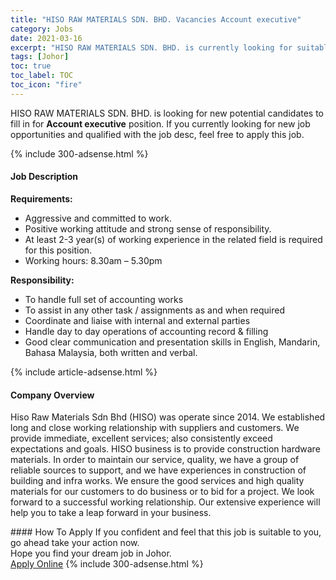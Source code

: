 ```yaml
---
title: "HISO RAW MATERIALS SDN. BHD. Vacancies Account executive" 
category: Jobs 
date: 2021-03-16 
excerpt: "HISO RAW MATERIALS SDN. BHD. is currently looking for suitable person to fill in the Account executive which based in Johor" 
tags: [Johor] 
toc: true 
toc_label: TOC 
toc_icon: "fire" 
--- 
```


<p>HISO RAW MATERIALS SDN. BHD. is looking for new potential candidates to fill in for <b>Account executive</b> position. If you currently looking for new job opportunities and qualified with the job desc, feel free to apply this job.
</p>{% include 300-adsense.html %} 
<div><div><h4>Job Description</h4></div><div><div><span><div><p><strong>Requirements:</strong></p><ul><li>Aggressive and committed to work.</li><li>Positive working attitude and strong sense of responsibility.</li><li>At least 2-3 year(s) of working experience in the related field is required for this position.</li><li>Working hours: 8.30am &#8211; 5.30pm</li></ul><p><strong>Responsibility:</strong></p><ul><li>To handle full set of accounting works</li><li>To assist in any other task / assignments as and when required</li><li>Coordinate and liaise with internal and external parties</li><li>Handle day to day operations of accounting record &amp; filling</li><li>Good clear communication and presentation skills in English, Mandarin, Bahasa Malaysia, both written and verbal.</li></ul></div></span></div></div></div> 
{% include article-adsense.html %} 
<div><div><h4>Company Overview</h4></div><div><div><span><div><p>Hiso Raw Materials Sdn Bhd (HISO) was operate since 2014. We established long and close working relationship with suppliers and customers. We provide immediate, excellent services; also consistently exceed expectations and goals. HISO business is to provide construction hardware materials. In order to maintain our service, quality, we have a group of reliable sources to support, and we have experiences in construction of building and infra works. We ensure the good services and high quality materials for our customers to do business or to bid for a project. We look forward to a successful working relationship. Our extensive experience will help you to take a leap forward in your business.</p></div></span></div></div></div> 
#### How To Apply 
If you confident and feel that this job is suitable to you, go ahead take your action now. <br/> 
Hope you find your dream job in Johor. <br/> 
<a href="https://www.jobstreet.com.my/en/job/account-executive-4507855?jobId=jobstreet-my-job-4507855&" class="btn btn--info" target="_blank" rel="nofollow noopenner">Apply Online</a> 
{% include 300-adsense.html %} 